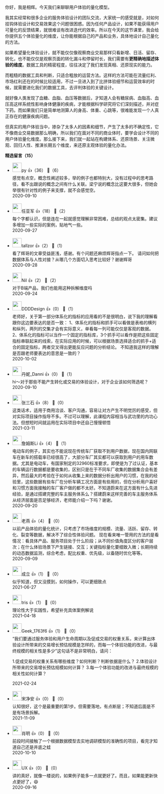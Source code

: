你好，我是相辉。今天我们来聊聊用户体验的量化模型。

我其实经常和很多企业的服务体验设计的团队交流，大家统一的感受就是，对如何挂钩体验设计和交易效果这个问题很困惑。因为任何产品设计，如果不能获得用户可量化的反馈结果，就很难谈有改进迭代的效率。所以在今天的这节课里，我会给你提供五个体验量化的维度，让你能根据自己的产品和业务，具体地设计自己量化的方法。

如果希望量化体验设计，就不能仅仅像观察商业交易那样只看新增、日活、留存、转化，也不能仅仅是观察页面的转化漏斗和停留时长，我们需要有**更精确地描述体验的维度**。数据工具的精密程度，往往决定了我们发现真相、还原现实的能力。

而粗糙的数据工具和判断，只适合粗放的运营方法。这样的方法可能在流量红利、市场红利还在的时候比较适用，不过一旦进入到了比拼体验细节和运营效率的时候，就需要进化我们的数据工具，去评判体验的关键设计。

就好像人类发现了血糖、血脂、血压等数据后，才知道人会有糖尿病、血脂高、血压高这样系统性影响身体健康的疾病，才能根据科学研究将它们深刻描述，并对症下药。而如果我们只是简单地测算人的身高、体重、心跳等，很难能发现一个人真正存在的健康疾病问题。

但真实的用户体验当中，掺杂了太多人的因素和细节，产生了太多的不确定性，它不像商业交易数据那么明确，所以我们在面对不同的商业体时，要学会设计不同的用户体验量化维度。那么接下来，我们就一起站在构建体系、还原场景、关注微观、回归人性、推演长期五个维度，来还原主观体验的量化办法。
<div><strong>精选留言（15）</strong></div><ul>
<li><img src="https://static001.geekbang.org/account/avatar/00/0f/8a/7b/abb7bfe3.jpg" width="30px"><span>py</span> 👍（36） 💬（6）<div>感觉有点空，概念性阐述较多，举的例子也都特别大，没有过程中的思考路径，看不出跟说的概念之间有什么关联。梁宁说的概念比这要大很多，但她会举很有针对性的例子来支撑，就不会感觉空。</div>2020-09-10</li><br/><li><img src="https://static001.geekbang.org/account/avatar/00/0f/a3/1a/d7218c7d.jpg" width="30px"><span>任亚军</span> 👍（18） 💬（2）<div>每个字都认识，但是连在一起就感觉理解非常困难，总结的观点太密集。建议多增加一些实际的案例，贴地气一些。</div>2020-09-27</li><br/><li><img src="https://static001.geekbang.org/account/avatar/00/20/f6/8b/6ad78901.jpg" width="30px"><span>tallzor</span> 👍（2） 💬（1）<div>看了辉哥的文章受益匪浅，感谢。有个问题还麻烦辉哥指点一下。
请问如何把数据体系与人性对接？从哪几个方面切入思考比较好？谢谢辉哥</div>2020-09-28</li><br/><li><img src="https://static001.geekbang.org/account/avatar/00/17/ef/4a/e7ab19a6.jpg" width="30px"><span>Nil</span> 👍（2） 💬（2）<div>对于B端产品，我们也能用这种拆解维度吗</div>2020-09-24</li><br/><li><img src="https://static001.geekbang.org/account/avatar/00/10/6e/14/310deb2a.jpg" width="30px"><span>DDDDesign</span> 👍（0） 💬（1）<div>老师好，关于第一部分体系化的指标的应用看的不是很明白，说下我的理解看跟你这边要表达的是否一致：
1、体系化的指标和抓手可以看做是表格的横列和纵列，两列的交集才会有实际意义，单看每一列可能仅仅是客观的数据。
2、体系化的指标可以当作一个固定的指标库，3个抓手可以看作是把这些固定指标串联起来的线索，在实际应用的时候，可以根据场景选择适合的抓手+适合的固定指标，两者交叉得出更能反应问题的分析结论。
不知道我这样的理解是否跟老师要表达的意思是一致的？

</div>2020-10-02</li><br/><li><img src="https://static001.geekbang.org/account/avatar/00/20/ef/9e/4b2441a7.jpg" width="30px"><span>丹妮_Danni</span> 👍（0） 💬（1）<div>hi～对于那些不能产生转化或交易的体验设计，对于企业该如何筛选呢？</div>2020-09-10</li><br/><li><img src="https://static001.geekbang.org/account/avatar/00/1b/7c/3c/9a02a4dd.jpg" width="30px"><span>张三石</span> 👍（8） 💬（0）<div>这类话术，适用于商用洽谈、客户沟通，容易让对方产生不明觉厉的感受，但对实际项目操作指导不多。不过可以理解，此课程内容相当与武功里的内功心法。但想短时间就运用在实际项目中还自己慢慢顿悟</div>2021-03-11</li><br/><li><img src="http://thirdwx.qlogo.cn/mmopen/vi_32/Q0j4TwGTfTJbd0QTvHhTeCnJCS3QOZw7I8cbRu7UJwfCzWkEAzwrrxiatvvwIRVLg6nESdRIKUB5AtycOvFC1hA/132" width="30px"><span>詹姆斯Li</span> 👍（4） 💬（1）<div>电动车的例子，其实也不能说现在传统车厂获取不到用户数据，现在国内网联车在新车的搭载率已经很高了，大部分车厂其实都可以获取到用户的用车数据。尤其是电动车，有国家制定的32960标准要求，即使是为了过认证，基本的车辆运行数据都是要收集的，区别只是在于不同车厂收集的数据集合会有差异，然后最大的考验在于如何从收集上来的数据分析出用户的习惯，在我的经验里，这些数据有些车厂在分析车辆工况方面是有些用的，但在分析用户喜好和习惯方面我接触的车厂客户做的都不太好。不知道蔚来在这方面有什么先进经验，是通过搭建完整的车主服务体系么？搭建蔚来这样完善的车主服务体系从经济层面是否足够经济，老师能介绍一下吗？谢谢。</div>2020-09-20</li><br/><li><img src="https://static001.geekbang.org/account/avatar/00/1d/35/f5/68cef292.jpg" width="30px"><span>老燕</span> 👍（4） 💬（0）<div>以前产品体验的量化统计，只考虑了市场维度的规模、流量、活跃、留存、转化、裂变等数据，解决不了综合性体验问题。
现在看来唯一管用的方法的是看情况：看具体产品、服务项目处于什么阶段；从不同价值角度区分的客户层次；在什么体验场景下产生链接、交互；关键指标量化要细致入微；长期持续的动态数据监测，综合考虑，配比权重、优先级，以备随时优化等等。</div>2020-09-09</li><br/><li><img src="https://static001.geekbang.org/account/avatar/00/27/fb/b1/1b698c10.jpg" width="30px"><span>成立</span> 👍（1） 💬（0）<div>似乎知道，但又没摸到，如何操作，可以更细致点</div>2021-06-27</li><br/><li><img src="https://static001.geekbang.org/account/avatar/00/25/2e/20/4f4a2de2.jpg" width="30px"><span>tris</span> 👍（1） 💬（0）<div>理论性大于实践性，希望补充具体案例解说</div>2021-04-18</li><br/><li><img src="https://thirdwx.qlogo.cn/mmopen/vi_32/Q0j4TwGTfTJwZn0XUgVMTac4wvWmtnpdZD1ialakZRRCCfpyib4BV41l0pcdSuJSf1D1dQGTUQjrmyhKoItBa7Ig/132" width="30px"><span>Geek_1763f6</span> 👍（1） 💬（0）<div>“我们要通过服务体验和用户生命周期以及促成交易的权重关系，来计算出体验设计所带来的交易增长预估规模是怎样的，而每一个体验功能的改进，与最终规模的相关性是多少”这句话不是非常明白，请问：

1.促成交易的权重关系有哪些维度？如何判断？判断依据是什么？
2.体验设计所带来的交易增长预估规模如何计算？
3.每一个体验功能的改进与最终规模的相关性如何计算？</div>2021-02-24</li><br/><li><img src="https://static001.geekbang.org/account/avatar/00/1a/8c/ef/0ae4a31e.jpg" width="30px"><span>宋净安</span> 👍（0） 💬（0）<div>认知很好，这个是最重要的第1步。但需要落地，有点断层；不知道后面是不是有场景拆解。</div>2021-11-09</li><br/><li><img src="https://static001.geekbang.org/account/avatar/00/21/3a/67/d678b52d.jpg" width="30px"><span>肖明</span> 👍（0） 💬（0）<div>前段时间接触了一个根据数据模型去实地调研模型的准确性的项目，看完才知道自己还是井底之蛙</div>2020-10-10</li><br/><li><img src="https://static001.geekbang.org/account/avatar/00/21/00/c3/66ffcc05.jpg" width="30px"><span>UX</span> 👍（0） 💬（0）<div>讲的真好，就像一楼说的，如果例子能多一点就更好了。而且，如果能更新快点更好了，😄</div>2020-09-16</li><br/>
</ul>